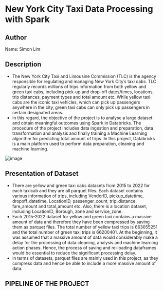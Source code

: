 # New York City Taxi Data Processing with Spark

## Author
Name: Simon Lim

## Description
- The New York City Taxi and Limousine Commission (TLC) is the agency responsible for 
regulating and managing New York City’s taxi cabs. TLC regularly records millions of trips 
information from both yellow and green taxi cabs, including pick-up and drop-off 
dates/times, locations, trip distances, payment types and total amount etc. While yellow 
taxi cabs are the iconic taxi vehicles, which can pick up passengers anywhere in the city, 
green taxi cabs can only pick up passengers in certain designated areas.
- In this regard, the objective of the project is to analyse a large dataset and obtain 
meaningful outcomes using Spark in Databricks. The procedure of the project includes data 
ingestion and preparation, data transformation and analysis and finally training a Machine 
Learning algorithm for predicting total amount of trips. In this project, Databricks is a main 
platform used to perform data preparation, cleaning and machine learning.

![image](https://github.com/SimonLim03/Data-Processing-with-Databricks-Spark/assets/150989115/eb33a883-7ffc-4569-b690-7445e5eb9e0d)



## Presentation of Dataset
- There are yellow and green taxi cabs datasets from 2015 to 2022 for each taxicab and they 
are all parquet files. Each dataset contains various information of trips, including VendorID, 
pickup_datetime, dropoff_datetime, LocationID, passenger_count, trip_distance, 
fare_amount and total_amount etc. Also, there is a location dataset, including LocationID, 
Borough, zone and service_zone.
- Each 2015-2022 dataset for yellow and green taxi contains a massive amount of data and 
therefore they have been compressed by saving them as parquet files. The total number of 
yellow taxi trips is 663055251 and the total number of green taxi trips is 66200401. At the 
beginning, it was assumed that a massive amount of data would considerably make a delay 
for the processing of data cleaning, analysis and machine learning action phases. Hence, the 
process of saving and re-loading dataframes would be essential to reduce the significant 
processing delay.
- In terms of datasets, parquet files are mainly used in this project, as they compress data and 
hence be able to include a more massive amount of data.


## PIPELINE OF THE PROJECT 
